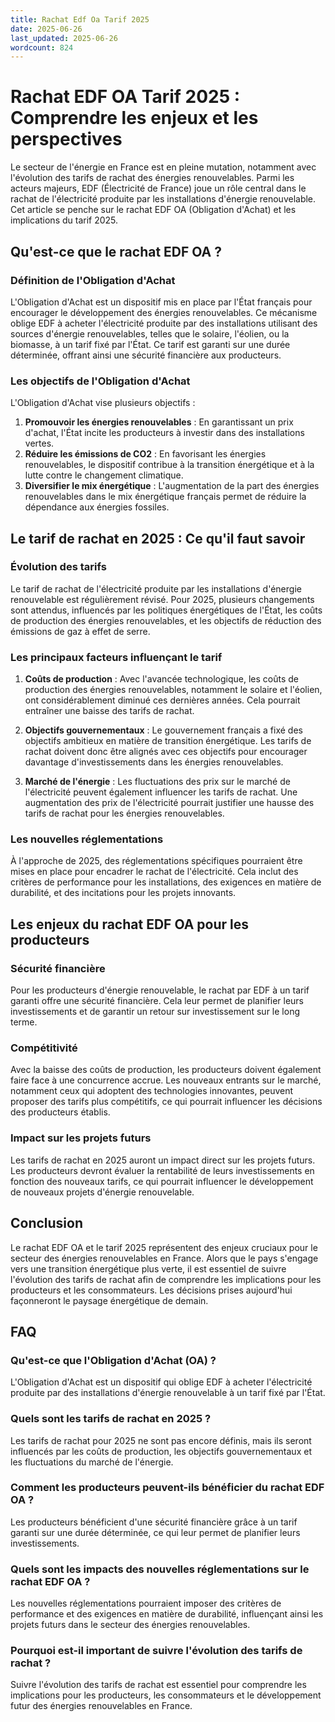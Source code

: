 ```yaml
---
title: Rachat Edf Oa Tarif 2025
date: 2025-06-26
last_updated: 2025-06-26
wordcount: 824
---
```


# Rachat EDF OA Tarif 2025 : Comprendre les enjeux et les perspectives

Le secteur de l'énergie en France est en pleine mutation, notamment avec l'évolution des tarifs de rachat des énergies renouvelables. Parmi les acteurs majeurs, EDF (Électricité de France) joue un rôle central dans le rachat de l'électricité produite par les installations d'énergie renouvelable. Cet article se penche sur le rachat EDF OA (Obligation d'Achat) et les implications du tarif 2025.

## Qu'est-ce que le rachat EDF OA ?

### Définition de l'Obligation d'Achat

L'Obligation d'Achat est un dispositif mis en place par l'État français pour encourager le développement des énergies renouvelables. Ce mécanisme oblige EDF à acheter l'électricité produite par des installations utilisant des sources d'énergie renouvelables, telles que le solaire, l'éolien, ou la biomasse, à un tarif fixé par l'État. Ce tarif est garanti sur une durée déterminée, offrant ainsi une sécurité financière aux producteurs.

### Les objectifs de l'Obligation d'Achat

L'Obligation d'Achat vise plusieurs objectifs :

1. **Promouvoir les énergies renouvelables** : En garantissant un prix d'achat, l'État incite les producteurs à investir dans des installations vertes.
2. **Réduire les émissions de CO2** : En favorisant les énergies renouvelables, le dispositif contribue à la transition énergétique et à la lutte contre le changement climatique.
3. **Diversifier le mix énergétique** : L'augmentation de la part des énergies renouvelables dans le mix énergétique français permet de réduire la dépendance aux énergies fossiles.

## Le tarif de rachat en 2025 : Ce qu'il faut savoir

### Évolution des tarifs

Le tarif de rachat de l'électricité produite par les installations d'énergie renouvelable est régulièrement révisé. Pour 2025, plusieurs changements sont attendus, influencés par les politiques énergétiques de l'État, les coûts de production des énergies renouvelables, et les objectifs de réduction des émissions de gaz à effet de serre.

### Les principaux facteurs influençant le tarif

1. **Coûts de production** : Avec l'avancée technologique, les coûts de production des énergies renouvelables, notamment le solaire et l'éolien, ont considérablement diminué ces dernières années. Cela pourrait entraîner une baisse des tarifs de rachat.
   
2. **Objectifs gouvernementaux** : Le gouvernement français a fixé des objectifs ambitieux en matière de transition énergétique. Les tarifs de rachat doivent donc être alignés avec ces objectifs pour encourager davantage d'investissements dans les énergies renouvelables.

3. **Marché de l'énergie** : Les fluctuations des prix sur le marché de l'électricité peuvent également influencer les tarifs de rachat. Une augmentation des prix de l'électricité pourrait justifier une hausse des tarifs de rachat pour les énergies renouvelables.

### Les nouvelles réglementations

À l'approche de 2025, des réglementations spécifiques pourraient être mises en place pour encadrer le rachat de l'électricité. Cela inclut des critères de performance pour les installations, des exigences en matière de durabilité, et des incitations pour les projets innovants.

## Les enjeux du rachat EDF OA pour les producteurs

### Sécurité financière

Pour les producteurs d'énergie renouvelable, le rachat par EDF à un tarif garanti offre une sécurité financière. Cela leur permet de planifier leurs investissements et de garantir un retour sur investissement sur le long terme.

### Compétitivité

Avec la baisse des coûts de production, les producteurs doivent également faire face à une concurrence accrue. Les nouveaux entrants sur le marché, notamment ceux qui adoptent des technologies innovantes, peuvent proposer des tarifs plus compétitifs, ce qui pourrait influencer les décisions des producteurs établis.

### Impact sur les projets futurs

Les tarifs de rachat en 2025 auront un impact direct sur les projets futurs. Les producteurs devront évaluer la rentabilité de leurs investissements en fonction des nouveaux tarifs, ce qui pourrait influencer le développement de nouveaux projets d'énergie renouvelable.

## Conclusion

Le rachat EDF OA et le tarif 2025 représentent des enjeux cruciaux pour le secteur des énergies renouvelables en France. Alors que le pays s'engage vers une transition énergétique plus verte, il est essentiel de suivre l'évolution des tarifs de rachat afin de comprendre les implications pour les producteurs et les consommateurs. Les décisions prises aujourd'hui façonneront le paysage énergétique de demain.

## FAQ

### Qu'est-ce que l'Obligation d'Achat (OA) ?

L'Obligation d'Achat est un dispositif qui oblige EDF à acheter l'électricité produite par des installations d'énergie renouvelable à un tarif fixé par l'État.

### Quels sont les tarifs de rachat en 2025 ?

Les tarifs de rachat pour 2025 ne sont pas encore définis, mais ils seront influencés par les coûts de production, les objectifs gouvernementaux et les fluctuations du marché de l'énergie.

### Comment les producteurs peuvent-ils bénéficier du rachat EDF OA ?

Les producteurs bénéficient d'une sécurité financière grâce à un tarif garanti sur une durée déterminée, ce qui leur permet de planifier leurs investissements.

### Quels sont les impacts des nouvelles réglementations sur le rachat EDF OA ?

Les nouvelles réglementations pourraient imposer des critères de performance et des exigences en matière de durabilité, influençant ainsi les projets futurs dans le secteur des énergies renouvelables.

### Pourquoi est-il important de suivre l'évolution des tarifs de rachat ?

Suivre l'évolution des tarifs de rachat est essentiel pour comprendre les implications pour les producteurs, les consommateurs et le développement futur des énergies renouvelables en France.